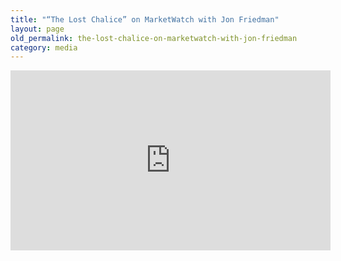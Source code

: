 ```yaml
---
title: "“The Lost Chalice” on MarketWatch with Jon Friedman"
layout: page
old_permalink: the-lost-chalice-on-marketwatch-with-jon-friedman
category: media
---
```

<iframe frameborder="0" scrolling="no" width="512" height="288" src="http://live.wsj.com/public/page/embed-646C1CD8_73A7_45E6_9A52_FCF993DE9C2B.html"></iframe>
